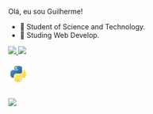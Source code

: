 Olá, eu sou Guilherme!

- 🔭 Student of Science and Technology.
- 🌱 Studing Web Develop.
 <div>
  <a href="https://github.com/guilhermeaquinop">
  <img height="150em" src="https://github-readme-stats.vercel.app/api?username=guilhermeaquinop&show_icons=true&theme=dark&include_all_commits=true&count_private=true"/>
  <img height="150em" src="https://github-readme-stats.vercel.app/api/top-langs/?username=guilhermeaquinop&layout=compact&langs_count=7&theme=dark"/>
</div>
<div style="display: inline_block"><br>
  <img align="center" alt="Guilherme-Python" height="40" width="40" src="https://raw.githubusercontent.com/devicons/devicon/master/icons/python/python-original.svg">
</div>

  ##
  
 <div>
   <a href="https://www.linkedin.com/in/guilherme-de-aquino-72b7a020b/" target="_blank"><img src="https://img.shields.io/badge/-LinkedIn-%230077B5?style=for-the-badge&logo=linkedin&logoColor=white" target="_blank"></a>
</div>

 
